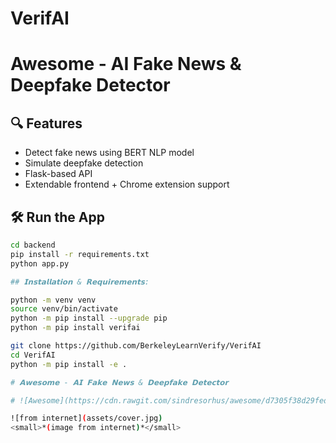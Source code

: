# VerifAI
# Awesome - AI Fake News & Deepfake Detector

## 🔍 Features
- Detect fake news using BERT NLP model
- Simulate deepfake detection
- Flask-based API
- Extendable frontend + Chrome extension support
## 🛠️ Run the App
```bash
cd backend
pip install -r requirements.txt
python app.py

## 𝗜𝗻𝘀𝘁𝗮𝗹𝗹𝗮𝘁𝗶𝗼𝗻 & 𝗥𝗲𝗾𝘂𝗶𝗿𝗲𝗺𝗲𝗻𝘁𝘀:

python -m venv venv
source venv/bin/activate
python -m pip install --upgrade pip
python -m pip install verifai

git clone https://github.com/BerkeleyLearnVerify/VerifAI
cd VerifAI
python -m pip install -e .

# 𝗔𝘄𝗲𝘀𝗼𝗺𝗲 - 𝗔𝗜 𝗙𝗮𝗸𝗲 𝗡𝗲𝘄𝘀 & 𝗗𝗲𝗲𝗽𝗳𝗮𝗸𝗲 𝗗𝗲𝘁𝗲𝗰𝘁𝗼𝗿

# ![Awesome](https://cdn.rawgit.com/sindresorhus/awesome/d7305f38d29fed78fa85652e3a63e154dd8e8829/media/badge.svg)

![from internet](assets/cover.jpg)
<small>*(image from internet)*</small>


